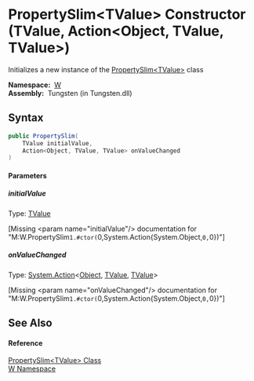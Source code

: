 PropertySlim&lt;TValue> Constructor (TValue, Action&lt;Object, TValue, TValue>)
===============================================================================
   Initializes a new instance of the [PropertySlim&lt;TValue>][1] class

  **Namespace:**  [W][2]  
  **Assembly:**  Tungsten (in Tungsten.dll)

Syntax
------

```csharp
public PropertySlim(
	TValue initialValue,
	Action<Object, TValue, TValue> onValueChanged
)
```

#### Parameters

##### *initialValue*
Type: [TValue][1]  

[Missing &lt;param name="initialValue"/> documentation for "M:W.PropertySlim`1.#ctor(`0,System.Action{System.Object,`0,`0})"]


##### *onValueChanged*
Type: [System.Action][3]&lt;[Object][4], [TValue][1], [TValue][1]>  

[Missing &lt;param name="onValueChanged"/> documentation for "M:W.PropertySlim`1.#ctor(`0,System.Action{System.Object,`0,`0})"]



See Also
--------

#### Reference
[PropertySlim&lt;TValue> Class][1]  
[W Namespace][2]  

[1]: README.md
[2]: ../README.md
[3]: http://msdn.microsoft.com/en-us/library/bb549392
[4]: http://msdn.microsoft.com/en-us/library/e5kfa45b